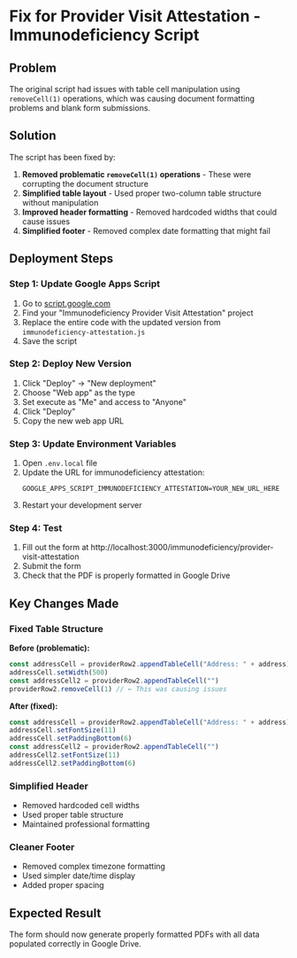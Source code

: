# Fix for Provider Visit Attestation - Immunodeficiency Script

## Problem
The original script had issues with table cell manipulation using `removeCell(1)` operations, which was causing document formatting problems and blank form submissions.

## Solution
The script has been fixed by:

1. **Removed problematic `removeCell(1)` operations** - These were corrupting the document structure
2. **Simplified table layout** - Used proper two-column table structure without manipulation
3. **Improved header formatting** - Removed hardcoded widths that could cause issues
4. **Simplified footer** - Removed complex date formatting that might fail

## Deployment Steps

### Step 1: Update Google Apps Script
1. Go to [script.google.com](https://script.google.com)
2. Find your "Immunodeficiency Provider Visit Attestation" project
3. Replace the entire code with the updated version from `immunodeficiency-attestation.js`
4. Save the script

### Step 2: Deploy New Version
1. Click "Deploy" → "New deployment"
2. Choose "Web app" as the type
3. Set execute as "Me" and access to "Anyone"
4. Click "Deploy"
5. Copy the new web app URL

### Step 3: Update Environment Variables
1. Open `.env.local` file
2. Update the URL for immunodeficiency attestation:
   ```
   GOOGLE_APPS_SCRIPT_IMMUNODEFICIENCY_ATTESTATION=YOUR_NEW_URL_HERE
   ```
3. Restart your development server

### Step 4: Test
1. Fill out the form at http://localhost:3000/immunodeficiency/provider-visit-attestation
2. Submit the form
3. Check that the PDF is properly formatted in Google Drive

## Key Changes Made

### Fixed Table Structure
**Before (problematic):**
```javascript
const addressCell = providerRow2.appendTableCell("Address: " + address)
addressCell.setWidth(500)
const addressCell2 = providerRow2.appendTableCell("")
providerRow2.removeCell(1) // ← This was causing issues
```

**After (fixed):**
```javascript
const addressCell = providerRow2.appendTableCell("Address: " + address)
addressCell.setFontSize(11)
addressCell.setPaddingBottom(6)
const addressCell2 = providerRow2.appendTableCell("")
addressCell2.setFontSize(11)
addressCell2.setPaddingBottom(6)
```

### Simplified Header
- Removed hardcoded cell widths
- Used proper table structure
- Maintained professional formatting

### Cleaner Footer
- Removed complex timezone formatting
- Used simpler date/time display
- Added proper spacing

## Expected Result
The form should now generate properly formatted PDFs with all data populated correctly in Google Drive.
